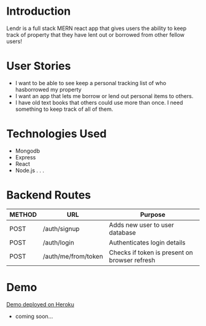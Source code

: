 # Introduction
Lendr is a full stack  MERN react app that gives users the ability to keep track of property that they have lent out or borrowed from other fellow users!

# User Stories
* I want to be able to see keep a personal tracking list of who hasborrowed my property
* I want an app that lets me borrow or lend out personal items to others.
* I have old text books that others could use more than once. I need something to keep track of all of them.

# Technologies Used
* Mongodb
* Express
* React
* Node.js
.
.
.
# Backend Routes
METHOD | URL | Purpose
--- | --- | ---
POST | /auth/signup | Adds new user to user database
POST | /auth/login | Authenticates login details
POST | /auth/me/from/token | Checks if token is present on browser refresh

# Demo
[Demo deployed on Heroku]()
* coming soon...

